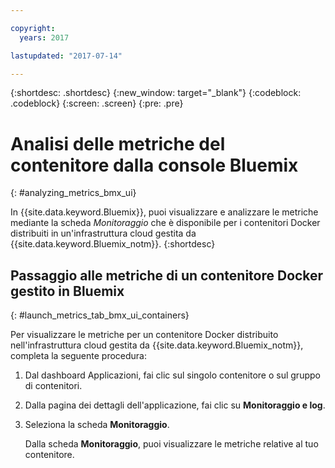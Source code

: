 ```yaml
---

copyright:
  years: 2017

lastupdated: "2017-07-14"

---
```



{:shortdesc: .shortdesc}
{:new_window: target="_blank"}
{:codeblock: .codeblock}
{:screen: .screen}
{:pre: .pre}

# Analisi delle metriche del contenitore dalla console Bluemix
{: #analyzing_metrics_bmx_ui}

In {{site.data.keyword.Bluemix}}, puoi visualizzare e analizzare le metriche mediante la scheda *Monitoraggio* che è disponibile per i contenitori Docker distribuiti in un'infrastruttura cloud gestita da {{site.data.keyword.Bluemix_notm}}.
{:shortdesc}


##  Passaggio alle metriche di un contenitore Docker gestito in Bluemix
{: #launch_metrics_tab_bmx_ui_containers}

Per visualizzare le metriche per un contenitore Docker distribuito nell'infrastruttura cloud gestita da {{site.data.keyword.Bluemix_notm}}, completa la seguente procedura:

1. Dal dashboard Applicazioni, fai clic sul singolo contenitore o sul gruppo di contenitori. 
    
2. Dalla pagina dei dettagli dell'applicazione, fai clic su **Monitoraggio e log**.

3. Seleziona la scheda **Monitoraggio**.
    
    Dalla scheda **Monitoraggio**, puoi visualizzare le metriche relative al tuo contenitore.
